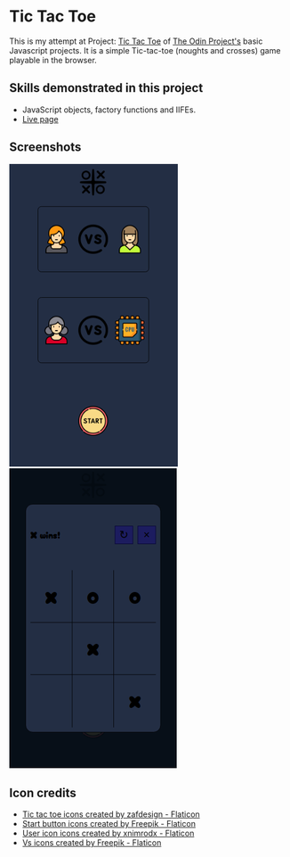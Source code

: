 # Tic Tac Toe

This is my attempt at Project: [Tic Tac Toe](https://www.theodinproject.com/lessons/node-path-javascript-tic-tac-toe) of [The Odin Project's](https://www.theodinproject.com/) basic Javascript projects. It is a simple Tic-tac-toe (noughts and crosses) game playable in the browser.

## Skills demonstrated in this project

- JavaScript objects, factory functions and IIFEs.
- [Live page](nonines.github.io/Project-tic-tac-toe/)

## Screenshots

![](./images/Screenshot_a.png)
![](./images/Screenshot_b.png)

## Icon credits

- <a href="https://www.flaticon.com/free-icons/tic-tac-toe" title="tic tac toe icons">Tic tac toe icons created by zafdesign - Flaticon</a>
- <a href="https://www.flaticon.com/free-icons/start-button" title="start button icons">Start button icons created by Freepik - Flaticon</a>
- <a href="https://www.flaticon.com/free-icons/user-icon" title="user icon icons">User icon icons created by xnimrodx - Flaticon</a>
- <a href="https://www.flaticon.com/free-icons/vs" title="vs icons">Vs icons created by Freepik - Flaticon</a>
